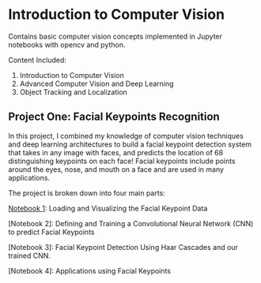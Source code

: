 # Introduction to Computer Vision
Contains basic computer vision concepts implemented in Jupyter notebooks with opencv and python.

Content Included:
1. Introduction to Computer Vision
2. Advanced Computer Vision and Deep Learning
3. Object Tracking and Localization

## Project One: Facial Keypoints Recognition

In this project, I combined my knowledge of computer vision techniques and deep learning architectures to build a facial keypoint detection system that takes in any image with faces, and predicts the location of 68 distinguishing keypoints on each face! Facial keypoints include points around the eyes, nose, and mouth on a face and are used in many applications.

The project is broken down into four main parts:

[Notebook 1](Module1_IntroductionToComputerVision/ProjectOne/1_LoadAndVisualizeData.ipynb): Loading and Visualizing the Facial Keypoint Data

[Notebook 2]: Defining and Training a Convolutional Neural Network (CNN) to predict Facial Keypoints

[Notebook 3]: Facial Keypoint Detection Using Haar Cascades and our trained CNN.

[Notebook 4]: Applications using Facial Keypoints



